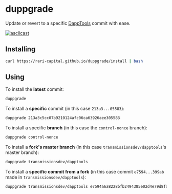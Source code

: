 # duppgrade

Update or revert to a specific [DappTools](https://github.com/dapphub/dapptools) commit with ease.

[![asciicast](https://asciinema.org/a/g15DuyjNTZIFktYuc4AcMp1rT.svg)](https://asciinema.org/a/g15DuyjNTZIFktYuc4AcMp1rT)

## Installing

```sh
curl https://rari-capital.github.io/duppgrade/install | bash
```

## Using

To install the **latest** commit:

```sh
duppgrade
```

To install a **specific** commit (in this case `213a3...05583`):

```sh
duppgrade 213a3c5cc07b9210124afc06ca63926aee305583
```

To install a specific **branch** (in this case the `control-nonce` branch):

```sh
duppgrade control-nonce
```

To install a **fork's master branch** (in this case `transmissionsdev/dapptools`'s master branch):

```sh
duppgrade transmissionsdev/dapptools
```

To install a **specific commit from a fork** (in this case commit `e7594...399ab` made in `transmissionsdev/dapptools`):

```sh
duppgrade transmissionsdev/dapptools e7594a6a8228bfb2494385e02d4e79d8fa2399ab
```
